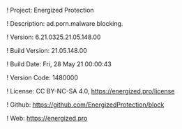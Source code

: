 ! Project: Energized Protection

! Description: ad.porn.malware blocking.

! Version: 6.21.0325.21.05.148.00

! Build Version: 21.05.148.00

! Build Date: Fri, 28 May 21 00:00:43

! Version Code: 1480000

! License: CC BY-NC-SA 4.0, https://energized.pro/license

! Github: https://github.com/EnergizedProtection/block

! Web: https://energized.pro
